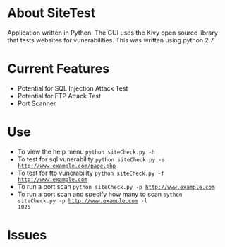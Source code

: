 # About SiteTest
Application written in Python.
The GUI uses the Kivy open source library that tests websites for vunerabilities. 
This was written using python 2.7

# Current Features
* Potential for SQL Injection Attack Test
* Potential for FTP Attack Test 
* Port Scanner

# Use
* To view the help menu <code>python siteCheck.py -h</code>
* To test for sql vunerability <code>python siteCheck.py -s http://www.example.com/page.php</code>
* To test for ftp vunerability <code>python siteCheck.py -f http://www.example.com</code>
* To run a port scan <code>python siteCheck.py -p http://www.example.com</code>
* To run a port scan and specify how many to scan <code>python siteCheck.py -p http://www.example.com -l 1025</code>

# Issues
